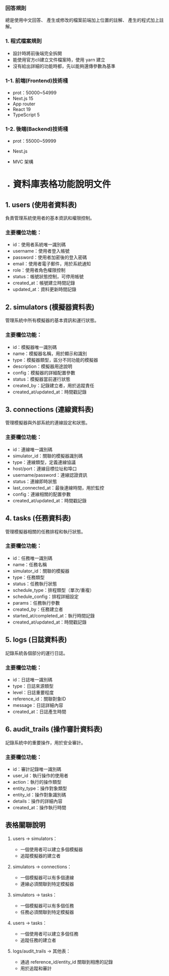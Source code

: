 ﻿### 回答規則
總是使用中文回答、
產生或修改的檔案前端加上位置的註解、
產生的程式加上註解。

### 1. 程式檔案規則
- 設計時將前後端完全拆開
- 能使用官方cli建立文件檔案時，使用 yarn 建立
- 沒有給出詳細的功能時都，先以能夠還傳參數為基準
### 1-1. 前端(Frontend)技術棧
- prot：50000~54999
- Next.js 15
- App router
- React 19
- TypeScript 5
### 1-2. 後端(Backend)技術棧
- prot：55000~59999
- Nest.js 
- MVC 架構

- # 資料庫表格功能說明文件

## 1. users (使用者資料表)
負責管理系統使用者的基本資訊和權限控制。
### 主要欄位功能：
- id：使用者系統唯一識別碼
- username：使用者登入帳號
- password：使用者加密後的登入密碼
- email：使用者電子郵件，用於系統通知
- role：使用者角色權限控制
- status：帳號狀態控制，可停用帳號
- created_at：帳號建立時間記錄
- updated_at：資料更新時間記錄

## 2. simulators (模擬器資料表)
管理系統中所有模擬器的基本資訊和運行狀態。
### 主要欄位功能：
- id：模擬器唯一識別碼
- name：模擬器名稱，用於顯示和識別
- type：模擬器類型，區分不同功能的模擬器
- description：模擬器用途說明
- config：模擬器的詳細配置參數
- status：模擬器當前運行狀態
- created_by：記錄建立者，用於追蹤責任
- created_at/updated_at：時間戳記錄

## 3. connections (連線資料表)
管理模擬器與外部系統的連線設定和狀態。
### 主要欄位功能：
- id：連線唯一識別碼
- simulator_id：關聯的模擬器識別碼
- type：連線類型，定義連線協議
- host/port：連線目標位址和埠口
- username/password：連線認證資訊
- status：連線即時狀態
- last_connected_at：最後連線時間，用於監控
- config：連線相關的配置參數
- created_at/updated_at：時間戳記錄

## 4. tasks (任務資料表)
管理模擬器相關的任務排程和執行狀態。
### 主要欄位功能：
- id：任務唯一識別碼
- name：任務名稱
- simulator_id：關聯的模擬器
- type：任務類型
- status：任務執行狀態
- schedule_type：排程類型（單次/重複）
- schedule_config：排程詳細設定
- params：任務執行參數
- created_by：任務建立者
- started_at/completed_at：執行時間記錄
- created_at/updated_at：時間戳記錄

## 5. logs (日誌資料表)
記錄系統各個部分的運行日誌。
### 主要欄位功能：
- id：日誌唯一識別碼
- type：日誌來源類型
- level：日誌重要程度
- reference_id：關聯對象ID
- message：日誌詳細內容
- created_at：日誌產生時間

## 6. audit_trails (操作審計資料表)
記錄系統中的重要操作，用於安全審計。
### 主要欄位功能：
- id：審計記錄唯一識別碼
- user_id：執行操作的使用者
- action：執行的操作類型
- entity_type：操作對象類型
- entity_id：操作對象識別碼
- details：操作的詳細內容
- created_at：操作執行時間

## 表格關聯說明
1. users -> simulators：
   - 一個使用者可以建立多個模擬器
   - 追蹤模擬器的建立者

2. simulators -> connections：
   - 一個模擬器可以有多個連線
   - 連線必須關聯到特定模擬器

3. simulators -> tasks：
   - 一個模擬器可以有多個任務
   - 任務必須關聯到特定模擬器

4. users -> tasks：
   - 一個使用者可以建立多個任務
   - 追蹤任務的建立者

5. logs/audit_trails -> 其他表：
   - 通過 reference_id/entity_id 關聯到相應的記錄
   - 用於追蹤和審計
